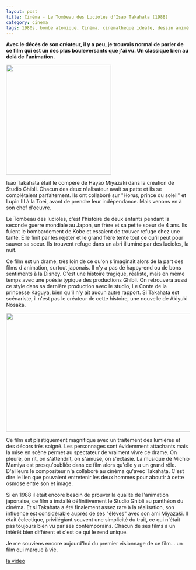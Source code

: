 ```yaml
---
layout: post
title: Cinéma - Le Tombeau des Lucioles d'Isao Takahata (1988)
category: cinema
tags: 1980s, bombe atomique, Cinéma, cinematheque ideale, dessin animé, guerre, japanimation
---
```

**Avec le décès de son créateur, il y a peu, je trouvais normal de parler de ce film qui est un des plus bouleversants que j'ai vu. Un classique bien au delà de l'animation.**

<img class="alignleft size-medium wp-image-22759" src="https://cheziceman.files.wordpress.com/2018/04/isao-takahata.jpg?w=288" alt="" width="288" height="300" />

Isao Takahata était le compère de Hayao Miyazaki dans la création de Studio Ghibli. Chacun des deux réalisateur avait sa patte et ils se complétaient parfaitement. Ils ont collaboré sur "Horus, prince du soleil" et Lupin III à la Toei, avant de prendre leur indépendance. Mais venons en à son chef d'oeuvre.

Le Tombeau des lucioles, c'est l'histoire de deux enfants pendant la seconde guerre mondiale au Japon, un frère et sa petite soeur de 4 ans. Ils fuient le bombardement de Kobe et essaient de trouver refuge chez une tante. Elle finit par les rejeter et le grand frère tente tout ce qu'il peut pour sauver sa soeur. Ils trouvent refuge dans un abri illuminé par des lucioles, la nuit.

Ce film est un drame, très loin de ce qu'on s'imaginait alors de la part des films d'animation, surtout japonais. Il n'y a pas de happy-end ou de bons sentiments à la Disney. C'est une histoire tragique, réaliste, mais en même temps avec une poésie typique des productions Ghibli. On retrouvera aussi ce style dans sa dernière production avec le studio, Le Conte de la princesse Kaguya, bien qu'il n'y ait aucun autre rapport. Si Takahata est scénariste, il n'est pas le créateur de cette histoire, une nouvelle de Akiyuki Nosaka.

<img class="aligncenter size-full wp-image-22760" src="https://cheziceman.files.wordpress.com/2018/04/lucioles1.jpg" alt="" width="600" height="325" />

Ce film est plastiquement magnifique avec un traitement des lumières et des décors très soigné. Les personnages sont évidemment attachants mais la mise en scène permet au spectateur de vraiment vivre ce drame. On pleure, on rit, on s'attendrit, on s'amuse, on s'extasie. La musique de Michio Mamiya est presqu'oubliée dans ce film alors qu'elle y a un grand rôle. D'ailleurs le compositeur n'a collaboré au cinéma qu'avec Takahata. C'est dire le lien que pouvaient entretenir les deux hommes pour aboutir à cette osmose entre son et image.

Si en 1988 il était encore besoin de prouver la qualité de l'animation japonaise, ce film a installé définitivement le Studio Ghibli au panthéon du cinéma. Et si Takahata a été finalement assez rare à la réalisation, son influence est considérable auprès de ses "élèves" avec son ami Miyazaki. Il était éclectique, privilégiant souvent une simplicité du trait, ce qui n'était pas toujours bien vu par ses contemporains. Chacun de ses films a un intérêt bien différent et c'est ce qui le rend unique.

Je me souviens encore aujourd'hui du premier visionnage de ce film... un film qui marque à vie.

[la video](https://www.youtube.com/watch?v=uLJo785YJsM)
